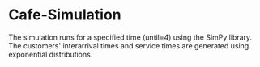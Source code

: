 # Cafe-Simulation
The simulation runs for a specified time (until=4) using the SimPy library. 
The customers' interarrival times and service times are generated using exponential distributions.
